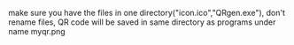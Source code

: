 make sure you have the files in one directory("icon.ico","QRgen.exe"), don't rename files, QR code will be saved in same directory as programs under name myqr.png

